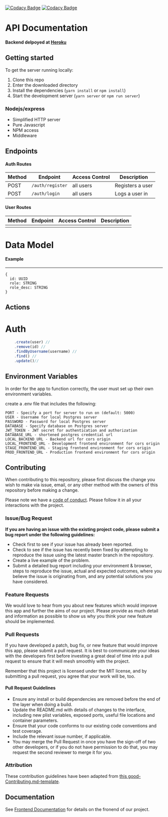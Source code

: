[![Codacy Badge](https://api.codacy.com/project/badge/Grade/c0036aede2cc4af990578fe0acac2be3)](https://www.codacy.com/gh/austin-lynes/mirra-api?utm_source=github.com&amp;utm_medium=referral&amp;utm_content=austin-lynes/mirra-api&amp;utm_campaign=Badge_Grade)
[![Codacy Badge](https://api.codacy.com/project/badge/Coverage/c0036aede2cc4af990578fe0acac2be3)](https://www.codacy.com/gh/austin-lynes/mirra-api?utm_source=github.com&amp;utm_medium=referral&amp;utm_content=austin-lynes/mirra-api&amp;utm_campaign=Badge_Coverage)
# API Documentation

#### Backend delpoyed at [Heroku](https://mirra-api.herokuapp.com/) <br>

## Getting started

To get the server running locally:

1. Clone this repo
2. Enter the downloaded directory
3. Install the dependencies (`yarn install` or `npm install`)
4. Start the development server (`yarn server` or `npm run server`)

### Nodejs/express

- Simplified HTTP server
- Pure Javascript
- NPM access
- Middleware

## Endpoints

#### Auth Routes

| Method | Endpoint         | Access Control | Description      |
|--------|------------------|----------------|------------------|
| POST   | `/auth/register` | all users      | Registers a user |
| POST   | `/auth/login`    | all users      | Logs a user in   |

#### User Routes

| Method | Endpoint | Access Control | Description |
|--------|----------|----------------|-------------|
|        |          |                |             |

# Data Model

#### Example

---

```
{
  id: UUID
  role: STRING
  role_desc: STRING
}
```


## Actions

# Auth

```js
    .create(user) // 
    .remove(id) //
    .findByUsername(username) //
    .find() //
    .update()//
```


## Environment Variables

In order for the app to function correctly, the user must set up their own environment variables.

create a .env file that includes the following:

    PORT - Specify a port for server to run on (default: 5000)
    USER - Username for local Postgres server
    PASSWORD - Password for local Postgres server
    DATABASE - Specify database on Postgres server
    JWT_TOKEN - JWT secret for authentication and authorization
    DATABASE_URL - shortened postgres credential url
    LOCAL_BACKEND_URL - Backend url for cors origin
    LOCAL_FRONTEND_URL - Development frontend environment for cors origin
    STAGE_FRONTEND_URL - Staging frontend environment for cors origin
    PROD_FRONTEND_URL - Production frontend environment for cors origin

## Contributing

When contributing to this repository, please first discuss the change you wish to make via issue, email, or any other method with the owners of this repository before making a change.

Please note we have a [code of conduct](./code_of_conduct.md). Please follow it in all your interactions with the project.

### Issue/Bug Request

**If you are having an issue with the existing project code, please submit a bug report under the following guidelines:**

- Check first to see if your issue has already been reported.
- Check to see if the issue has recently been fixed by attempting to reproduce the issue using the latest master branch in the repository.
- Create a live example of the problem.
- Submit a detailed bug report including your environment & browser, steps to reproduce the issue, actual and expected outcomes, where you believe the issue is originating from, and any potential solutions you have considered.

### Feature Requests

We would love to hear from you about new features which would improve this app and further the aims of our project. Please provide as much detail and information as possible to show us why you think your new feature should be implemented.

### Pull Requests

If you have developed a patch, bug fix, or new feature that would improve this app, please submit a pull request. It is best to communicate your ideas with the developers first before investing a great deal of time into a pull request to ensure that it will mesh smoothly with the project.

Remember that this project is licensed under the MIT license, and by submitting a pull request, you agree that your work will be, too.

#### Pull Request Guidelines

- Ensure any install or build dependencies are removed before the end of the layer when doing a build.
- Update the README.md with details of changes to the interface, including new plist variables, exposed ports, useful file locations and container parameters.
- Ensure that your code conforms to our existing code conventions and test coverage.
- Include the relevant issue number, if applicable.
- You may merge the Pull Request in once you have the sign-off of two other developers, or if you do not have permission to do that, you may request the second reviewer to merge it for you.

### Attribution

These contribution guidelines have been adapted from [this good-Contributing.md-template](https://gist.github.com/PurpleBooth/b24679402957c63ec426).

## Documentation

See [Frontend Documentation](//) for details on the fronend of our project.

